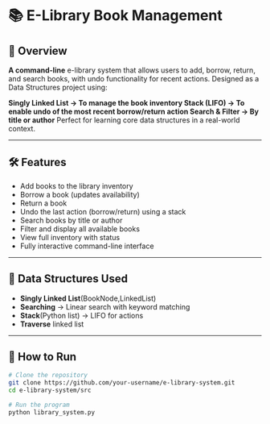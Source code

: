 # 📚 E-Library Book Management

## 📌 Overview

**A command-line** e-library system that allows users to add, borrow, return, and search books, 
with undo functionality for recent actions. Designed as a Data Structures project using:

**Singly Linked List → To manage the book inventory
Stack (LIFO) → To enable undo of the most recent borrow/return action
Search & Filter → By title or author**
Perfect for learning core data structures in a real-world context.

---

## 🛠 Features
- Add books to the library inventory
- Borrow a book (updates availability)
- Return a book
- Undo the last action (borrow/return) using a stack
- Search books by title or author
- Filter and display all available books
- View full inventory with status
- Fully interactive command-line interface

---

## 📂 Data Structures Used
  - **Singly Linked List**(BookNode,LinkedList)
  - **Searching** -> Linear search with keyword matching
  - **Stack**(Python list) →  LIFO for actions
  - **Traverse** linked list

---

## 🚀 How to Run
```bash
# Clone the repository
git clone https://github.com/your-username/e-library-system.git
cd e-library-system/src

# Run the program
python library_system.py
